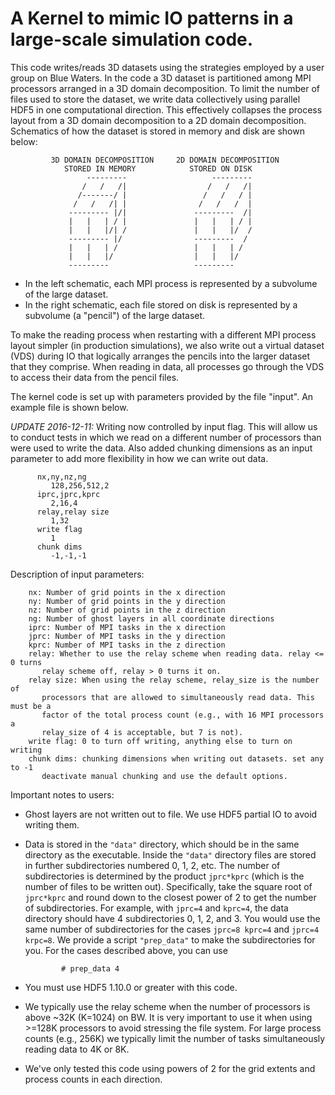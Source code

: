 # A Kernel to mimic IO patterns in a large-scale simulation code.

This code writes/reads 3D datasets using the strategies employed by a user
group on Blue Waters. In the code a 3D dataset is partitioned among
MPI processors arranged in a 3D domain decomposition. To limit the number of
files used to store the dataset, we write data collectively using parallel
HDF5 in one computational direction. This effectively collapses the process
layout from a 3D domain decomposition to a 2D domain decomposition.
Schematics of how the dataset is stored in memory and disk are shown below:
```
         3D DOMAIN DECOMPOSITION     2D DOMAIN DECOMPOSITION
            STORED IN MEMORY            STORED ON DISK
                 ---------                   ---------
                /   /   /|                  /   /   /|
               /-------/ |                 /   /   / |
              /   /   /| |                /   /   /  |
             --------- |/|               ---------  /|
             |   |   | / |               |   |   | / |
             |   |   |/| /               |   |   |/  /
             --------- |/                ---------  /
             |   |   | /                 |   |   | /
             |   |   |/                  |   |   |/
             ---------                   ---------
```

- In the left schematic, each MPI process is represented by a subvolume of
  the large dataset.
- In the right schematic, each file stored on disk is represented by a
  subvolume (a "pencil") of the large dataset.

To make the reading process when restarting with a different MPI process
layout simpler (in production simulations), we also write out a virtual
dataset (VDS) during IO that logically arranges the pencils into the larger
dataset that they comprise. When reading in data, all processes go through
the VDS to access their data from the pencil files.

The kernel code is set up with parameters provided by the file "input". An
example file is shown below.

*UPDATE 2016-12-11:* Writing now controlled by input flag. This will allow us
to conduct tests in which we read on a different number of processors than
were used to write the data. Also added chunking dimensions as an input
parameter to add more flexibility in how we can write out data.

```
      nx,ny,nz,ng
         128,256,512,2
      iprc,jprc,kprc
         2,16,4
      relay,relay size
         1,32
      write flag
         1
      chunk dims
         -1,-1,-1
```

Description of input parameters:

```
    nx: Number of grid points in the x direction
    ny: Number of grid points in the y direction
    nz: Number of grid points in the z direction
    ng: Number of ghost layers in all coordinate directions
    iprc: Number of MPI tasks in the x direction
    jprc: Number of MPI tasks in the y direction
    kprc: Number of MPI tasks in the z direction
    relay: Whether to use the relay scheme when reading data. relay <= 0 turns
       relay scheme off, relay > 0 turns it on.
    relay size: When using the relay scheme, relay_size is the number of
       processors that are allowed to simultaneously read data. This must be a
       factor of the total process count (e.g., with 16 MPI processors a
       relay_size of 4 is acceptable, but 7 is not).
    write flag: 0 to turn off writing, anything else to turn on writing
    chunk dims: chunking dimensions when writing out datasets. set any to -1
       deactivate manual chunking and use the default options.
```

Important notes to users:

- Ghost layers are not written out to file. We use HDF5 partial IO to
  avoid writing them.

- Data is stored in the ``"data"`` directory, which should be in the same
  directory as the executable. Inside the ``"data"`` directory files are
  stored in further subdirectories numbered 0, 1, 2, etc. The number of
  subdirectories is determined by the product ``jprc*kprc`` (which is the
  number of files to be written out). Specifically, take the square root
  of ``jprc*kprc`` and round down to the closest power of 2 to get the number
  of subdirectories. For example, with ``jprc=4`` and ``kprc=4``, the data
  directory should have 4 subdirectories 0, 1, 2, and 3. You would use the
  same number of subdirectories for the cases ``jprc=8 kprc=4`` and
  ``jprc=4 krpc=8``. We provide a script ``"prep_data"`` to make the
  subdirectories for you. For the cases described above, you can use
  ```
          # prep_data 4
  ```

- You must use HDF5 1.10.0 or greater with this code.

- We typically use the relay scheme when the number of processors is above
  ~32K (K=1024) on BW. It is very important to use it when using >=128K
  processors to avoid stressing the file system. For large process counts
  (e.g., 256K) we typically limit the number of tasks simultaneously
  reading data to 4K or 8K.

- We've only tested this code using powers of 2 for the grid extents and
  process counts in each direction.

